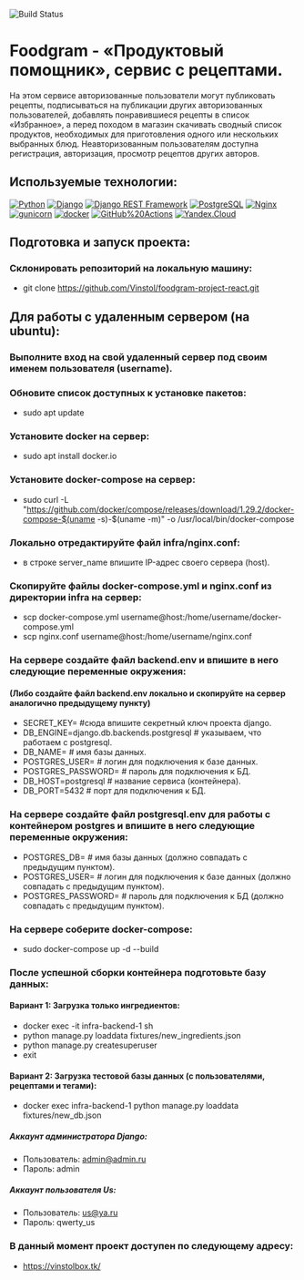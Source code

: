 ![Build Status](https://github.com/Vinstol/foodgram-project-react/actions/workflows/foodgram_workflow.yml/badge.svg?branch=master)

# Foodgram - «Продуктовый помощник», сервис с рецептами.
На этом сервисе авторизованные пользователи могут публиковать рецепты, подписываться на публикации других авторизованных пользователей, добавлять понравившиеся рецепты в список «Избранное», а перед походом в магазин скачивать сводный список продуктов, необходимых для приготовления одного или нескольких выбранных блюд.
Неавторизованным пользователям доступна регистрация, авторизация, просмотр рецептов других авторов.

## Используемые технологии:
[![Python](https://img.shields.io/badge/-Python-464646?style=flat-square&logo=Python)](https://www.python.org/)
[![Django](https://img.shields.io/badge/-Django-464646?style=flat-square&logo=Django)](https://www.djangoproject.com/)
[![Django REST Framework](https://img.shields.io/badge/-Django%20REST%20Framework-464646?style=flat-square&logo=Django%20REST%20Framework)](https://www.django-rest-framework.org/)
[![PostgreSQL](https://img.shields.io/badge/-PostgreSQL-464646?style=flat-square&logo=PostgreSQL)](https://www.postgresql.org/)
[![Nginx](https://img.shields.io/badge/-NGINX-464646?style=flat-square&logo=NGINX)](https://nginx.org/ru/)
[![gunicorn](https://img.shields.io/badge/-gunicorn-464646?style=flat-square&logo=gunicorn)](https://gunicorn.org/)
[![docker](https://img.shields.io/badge/-Docker-464646?style=flat-square&logo=docker)](https://www.docker.com/)
[![GitHub%20Actions](https://img.shields.io/badge/-GitHub%20Actions-464646?style=flat-square&logo=GitHub%20actions)](https://github.com/features/actions)
[![Yandex.Cloud](https://img.shields.io/badge/-Yandex.Cloud-464646?style=flat-square&logo=Yandex.Cloud)](https://cloud.yandex.ru/)

## Подготовка и запуск проекта:
### Склонировать репозиторий на локальную машину:
- git clone https://github.com/Vinstol/foodgram-project-react.git

## Для работы с удаленным сервером (на ubuntu):

### Выполните вход на свой удаленный сервер под своим именем пользователя (username). 
### Обновите список доступных к установке пакетов:
- sudo apt update

### Установите docker на сервер:
- sudo apt install docker.io 

### Установите docker-compose на сервер:
- sudo curl -L "https://github.com/docker/compose/releases/download/1.29.2/docker-compose-$(uname -s)-$(uname -m)" -o /usr/local/bin/docker-compose

### Локально отредактируйте файл infra/nginx.conf: 
- в строке server_name впишите IP-адрес своего сервера (host).

### Скопируйте файлы docker-compose.yml и nginx.conf из директории infra на сервер:
- scp docker-compose.yml username@host:/home/username/docker-compose.yml
- scp nginx.conf username@host:/home/username/nginx.conf

### На сервере создайте файл backend.env и впишите в него следующие переменные окружения:
#### (Либо создайте файл backend.env локально и скопируйте на сервер аналогично предыдущему пункту)

- SECRET_KEY=  #сюда впишите секретный ключ проекта django.
- DB_ENGINE=django.db.backends.postgresql  # указываем, что работаем с postgresql.
- DB_NAME=  # имя базы данных.
- POSTGRES_USER=  # логин для подключения к базе данных.
- POSTGRES_PASSWORD=  # пароль для подключения к БД.
- DB_HOST=postgresql  # название сервиса (контейнера).
- DB_PORT=5432  # порт для подключения к БД.

### На сервере создайте файл postgresql.env для работы с контейнером postgres и впишите в него следующие переменные окружения:

- POSTGRES_DB=  # имя базы данных (должно совпадать с предыдущим пунктом).
- POSTGRES_USER=  # логин для подключения к базе данных (должно совпадать с предыдущим пунктом).
- POSTGRES_PASSWORD= # пароль для подключения к БД (должно совпадать с предыдущим пунктом).

### На сервере соберите docker-compose:
- sudo docker-compose up -d --build

### После успешной сборки контейнера подготовьте базу данных:
#### Вариант 1: Загрузка только ингредиентов:
- docker exec -it infra-backend-1 sh
- python manage.py loaddata fixtures/new_ingredients.json
- python manage.py createsuperuser
- exit

#### Вариант 2: Загрузка тестовой базы данных (с пользователями, рецептами и тегами):
- docker exec infra-backend-1 python manage.py loaddata fixtures/new_db.json

##### Аккаунт администратора Django:
- Пользователь: admin@admin.ru
- Пароль: admin

##### Аккаунт пользователя Us:
- Пользователь: us@ya.ru
- Пароль: qwerty_us

### В данный момент проект доступен по следующему адресу:
- https://vinstolbox.tk/
